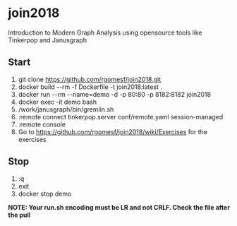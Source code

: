 # join2018
Introduction to Modern Graph Analysis using opensource tools like Tinkerpop and Janusgraph


## Start
1. git clone https://github.com/rgomesf/join2018.git
2. docker build --rm -f Dockerfile -t join2018:latest .
3. docker run --rm --name=demo -d -p 80:80 -p 8182:8182 join2018
4. docker exec -it demo bash
5. /work/janusgraph/bin/gremlin.sh
6. :remote connect tinkerpop.server conf/remote.yaml session-managed
7. :remote console
8. Go to https://github.com/rgomesf/join2018/wiki/Exercises for the exercises  

## Stop
1. :q
2. exit
3. docker stop demo

**NOTE: Your run.sh encoding must be LR and not CRLF. Check the file after the pull**